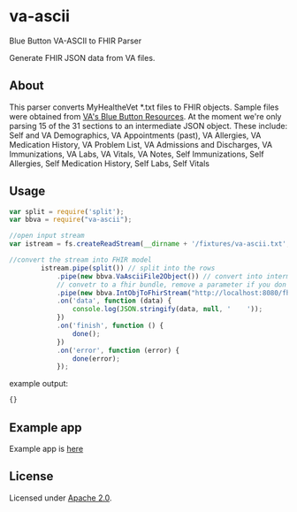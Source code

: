 va-ascii
=================

Blue Button VA-ASCII to FHIR Parser

Generate FHIR JSON data from VA files. 

## About

This parser converts MyHealtheVet *.txt files to FHIR objects.  Sample files were obtained from [VA's Blue Button Resources](http://www.va.gov/BLUEBUTTON/Resources.asp).  At the moment we're only parsing 15 of the 31 sections to an intermediate JSON object.  These include: Self and VA Demographics, VA Appointments (past), VA Allergies, VA Medication History, VA Problem List, VA Admissions and Discharges, VA Immunizations, VA Labs, VA Vitals, VA Notes, Self Immunizations, Self Allergies, Self Medication History, Self Labs, Self Vitals


## Usage

``` javascript
var split = require('split');
var bbva = require("va-ascii");

//open input stream
var istream = fs.createReadStream(__dirname + '/fixtures/va-ascii.txt', 'ascii');

//convert the stream into FHIR model
        istream.pipe(split()) // split into the rows
            .pipe(new bbva.VaAsciiFile2Object()) // convert into intermediate object format
            // convetr to a fhir bundle, remove a parameter if you don't want a transaction bundle
            .pipe(new bbva.IntObjToFhirStream("http://localhost:8080/fhir/base")) 
            .on('data', function (data) {
                console.log(JSON.stringify(data, null, '    '));
            })
            .on('finish', function () {
                done();
            })
            .on('error', function (error) {
                done(error);
            });
```

example output:

``` javascript
{}
```

## Example app

Example app is <a href="https://github.com/amida-tech/va-ascii/blob/master/app.js">here</a>

## License

Licensed under [Apache 2.0](./LICENSE).

